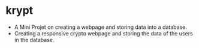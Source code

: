 # krypt
* A Mini Projet on creating a webpage and storing data into a database.
* Creating a responsive crypto webpage and storing the data of the users in the database.

